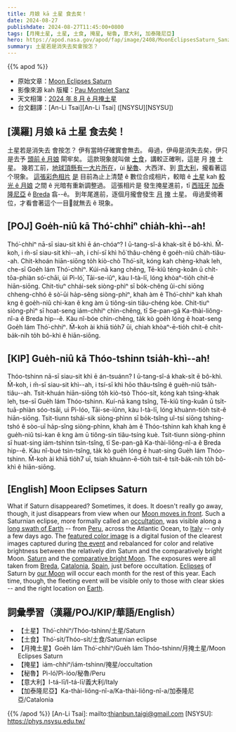 ```yaml
---
title: 月娘 kā 土星 食去矣！
date: 2024-08-27
publishdate: 2024-08-27T11:45:00+0800
tags: [月掩土星, 土星, 土食, 掩星, 秘魯, 意大利, 加泰隆尼亞]
hero: https://apod.nasa.gov/apod/fap/image/2408/MoonEclipsesSaturn_Sanz_960.jpg
summary: 土星若是消失去矣會按怎？
---
```


{{% apod %}}

- 原始文章：[Moon Eclipses Saturn](https://apod.nasa.gov/apod/ap240827.html)
- 影像來源 kah 版權：[Pau Montplet Sanz](https://www.instagram.com/astro_breda/)
- 天文相簿：[2024 年 8 月 ê 月掩土星](https://www.facebook.com/media/set/?set=a.494549516606964&type=3)
- 台文翻譯：[An-Li Tsai][An-Li Tsai] ([NSYSU][NSYSU])

## [漢羅] 月娘 kā 土星 食去矣！
土星若是消失去 會按怎？
伊有當時仔確實會無去。
毋過，伊毋是消失去矣，伊只是去予 [頭前 ê 月娘][Moon moves in front] 閘牢矣。
這款現象就叫做 [土食][occultation]，講較正確咧，這是 月 [掩][occultation] 土星。
幾若工前，[地球頂懸有一大片所在][long swath of Earth]，ùi [秘魯][Peru]、大西洋、到 [意大利][Italy]，攏看著這个現象。
[這張彩色相片][featured color image] [是][the event] 目前為止上清楚 ê 數位合成相片，較暗 ê [土星][Saturn] kah [較光 ê 月娘][comparative bright Moon] 之間 ê 光暗有重新調整過。
這張相片是 發生掩星進前，tī [西班牙][Spain] [加泰隆尼亞][Catalonia] ê [Breda][Breda] 翕--ê。
到年尾進前，逐個月攏會發生 [月][our Moon] [掩][Eclipses] 土星。
毋過愛徛著位，才看會著這个一目𥍉就無去 ê 現象。

## [POJ] Goe̍h-niû kā Thó͘-chhiⁿ chia̍h-khì--ah!
Thó͘-chhiⁿ nā-sī siau-sit khì ē án-chóaⁿ?
I ū-tang-sî-á khak-si̍t ē bô-khì.
M̄-koh, i m̄-sī siau-sit khì--ah, i chí-sī khì hō͘ thâu-chêng ê goe̍h-niû cha̍h-tiâu--ah.
Chit-khoán hiān-siōng to̍h kiò-chò Thó͘-si̍t, kóng kah chèng-khak leh, che-sī Goe̍h Iám Thó͘-chhiⁿ.
Kúi-nā kang chêng, Tē-kiû téng-koân ū chi̍t-tōa-phiàn só͘-chāi, ùi Pì-ló͘, Tāi-se-iûⁿ, kàu I-tà-lī, lóng khòaⁿ-tio̍h chit-ê hiān-siōng.
Chit-tiuⁿ chhái-sek siòng-phìⁿ sī bo̍k-chêng ûi-chí siōng chheng-chhó ê sò͘-ūi ha̍p-sêng siòng-phìⁿ, khah àm ê Thó͘-chhiⁿ kah khah kng ê goe̍h-niû chi-kan ê kng àm ū tiông-sin tiâu-chéng kòe.
Chit-tiuⁿ siòng-phìⁿ sī hoat-seng iám-chhiⁿ chìn-chêng, tī Se-pan-gâ Ka-thài-liông-nî-a ê Breda hip--ê.
Kàu nî-bóe chìn-chêng, ta̍k kò goe̍h lóng ē hoat-seng Goe̍h Iám Thó͘-chhiⁿ.
M̄-koh ài khiā tio̍h7 ūi, chiah khòaⁿ-ē-tio̍h chit-ê chi̍t-ba̍k-nih to̍h bô-khì ê hiān-siōng.

## [KIP] Gue̍h-niû kā Thóo-tshinn tsia̍h-khì--ah!
Thóo-tshinn nā-sī siau-sit khì ē án-tsuánn?
I ū-tang-sî-á khak-si̍t ē bô-khì.
M̄-koh, i m̄-sī siau-sit khì--ah, i tsí-sī khì hōo thâu-tsîng ê gue̍h-niû tsa̍h-tiâu--ah.
Tsit-khuán hiān-siōng to̍h kiò-tsò Thóo-si̍t, kóng kah tsìng-khak leh, tse-sī Gue̍h Iám Thóo-tshinn.
Kuí-nā kang tsîng, Tē-kiû tíng-kuân ū tsi̍t-tuā-phiàn sóo-tsāi, uì Pì-lóo, Tāi-se-iûnn, kàu I-tà-lī, lóng khuànn-tio̍h tsit-ê hiān-siōng.
Tsit-tiunn tshái-sik siòng-phìnn sī bo̍k-tsîng uî-tsí siōng tshing-tshó ê sòo-uī ha̍p-sîng siòng-phìnn, khah àm ê Thóo-tshinn kah khah kng ê gue̍h-niû tsi-kan ê kng àm ū tiông-sin tiâu-tsíng kuè.
Tsit-tiunn siòng-phìnn sī huat-sing iám-tshinn tsìn-tsîng, tī Se-pan-gâ Ka-thài-liông-nî-a ê Breda hip--ê.
Kàu nî-bué tsìn-tsîng, ta̍k kò gue̍h lóng ē huat-sing Gue̍h Iám Thóo-tshinn.
M̄-koh ài khiā tio̍h7 uī, tsiah khuànn-ē-tio̍h tsit-ê tsi̍t-ba̍k-nih to̍h bô-khì ê hiān-siōng.

## [English] Moon Eclipses Saturn
What if Saturn disappeared?
Sometimes, it does.
It doesn't really go away, though, it just disappears from view when our [Moon moves in front][Moon moves in front].
Such a Saturnian eclipse, more formally called an [occultation][occultation], was visible along a [long swath of Earth][long swath of Earth] -- from [Peru][Peru], across the Atlantic Ocean, to [Italy][Italy] -- only a few days ago.
The [featured color image][featured color image] is a digital fusion of the clearest images captured during [the event][the event] and rebalanced for color and relative brightness between the relatively dim Saturn and the comparatively bright Moon.
[Saturn][Saturn] and the [comparative bright Moon][comparative bright Moon].
The exposures were all taken from [Breda][Breda], [Catalonia][Catalonia], [Spain][Spain], just before occultation.
[Eclipses][Eclipses] of Saturn by [our Moon][our Moon] will occur each month for the rest of this year.
Each time, though, the fleeting event will be visible only to those with clear skies -- and the right location on [Earth][Earth].

## 詞彙學習（漢羅/POJ/KIP/華語/English）
- 【土星】Thó͘-chhiⁿ/Thóo-tshinn/土星/Saturn
- 【土食】Thó͘-si̍t/Thóo-si̍t/土食/Saturnian eclipse
- 【月掩土星】Goe̍h Iám Thó͘-chhiⁿ/Gue̍h Iám Thóo-tshinn/月掩土星/Moon Eclipses Saturn
- 【掩星】iám-chhiⁿ/iám-tshinn/掩星/occultation
- 【秘魯】Pì-ló͘/Pì-lóo/秘魯/Peru
- 【意大利】I-tá-lī/I-tá-lī/義大利/Italy
- 【加泰隆尼亞】Ka-thài-liông-nî-a/Ka-thài-liông-nî-a/加泰隆尼亞/Catalonia

{{% /apod %}}
[An-Li Tsai]: mailto:thianbun.taigi@gmail.com
[NSYSU]: https://phys.nsysu.edu.tw/

[copyright]: https://apod.nasa.gov/apod/fap/lib/about_apod.html#srapply
[License3]: https://creativecommons.org/licenses/by/3.0/
[License2]:https://creativecommons.org/licenses/by-nc-nd/2.0/

[Moon moves in front]:https://www.youtube.com/watch?v=8AtMXEviIa0
[occultation]:https://en.wikipedia.org/wiki/Occultation
[long swath of Earth]:https://in-the-sky.org/news.php?id=20240821_16_100
[Peru]:https://en.wikipedia.org/wiki/Peru
[Italy]:https://en.wikipedia.org/wiki/Italy
[featured color image]:https://www.flickr.com/photos/astrobreda/53938042146/in/pool-apods/
[the event]:https://www.instagram.com/p/C-8M5VuS_2o/
[Saturn]:https://science.nasa.gov/saturn/
[comparative bright Moon]:https://www.reddit.com/media?url=https%3A%2F%2Fi.redd.it%2Fxr8mg5nunzj91.jpg
[Breda]:https://youtu.be/DCv5p4nB3bw
[Catalonia]:https://en.wikipedia.org/wiki/Catalonia
[Spain]:https://en.wikipedia.org/wiki/Spain
[Eclipses]:https://apod.nasa.gov/apod/ap020222.html
[our Moon]:https://science.nasa.gov/moon/
[Earth]:https://apod.nasa.gov/apod/ap220206.html
